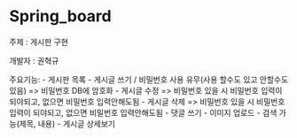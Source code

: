 # Spring_board

주제 : 게시판 구현

개발자 : 권혁규

주요기능:
	- 게시판 목록
	- 게시글 쓰기 / 비밀번호 사용 유무(사용 할수도 있고 안할수도 있음) => 비밀번호 DB에 암호화
	- 게시글 수정 => 비밀번호 있을 시 비밀번호 입력이 되야되고, 없으면 비밀번호 입력안해도됨
	- 게시글 삭제 => 비밀번호 있을 시 비밀번호 입력이 되야되고, 없으면 비밀번호 입력안해도됨
	- 댓글 쓰기
	- 이미지 업로드
	- 검색 가능(제목, 내용)
	- 게시글 상세보기
